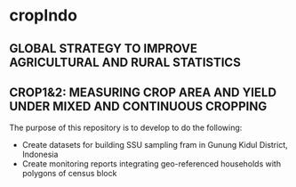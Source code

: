 # cropIndo

## GLOBAL STRATEGY TO IMPROVE AGRICULTURAL AND RURAL STATISTICS 
## CROP1&2: MEASURING CROP AREA AND YIELD UNDER MIXED AND CONTINUOUS CROPPING

The purpose of this repository is to develop to do the following:
  * Create datasets for building SSU sampling fram in Gunung Kidul District, Indonesia
  * Create monitoring reports integrating geo-referenced households with polygons of census block
  
  